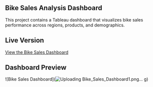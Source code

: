 ## Bike Sales Analysis Dashboard

This project contains a Tableau dashboard that visualizes bike sales performance across regions, products, and demographics.

## Live Version
[View the Bike Sales Dashboard](https://public.tableau.com/app/profile/shounak.sawant/viz/BikeSales_17545836083650/BikeSalesDashboard?publish=yes)

## Dashboard Preview
![Bike Sales Dashboard](![Uploading Bike_Sales_Dashboard1.png…]()
g)
